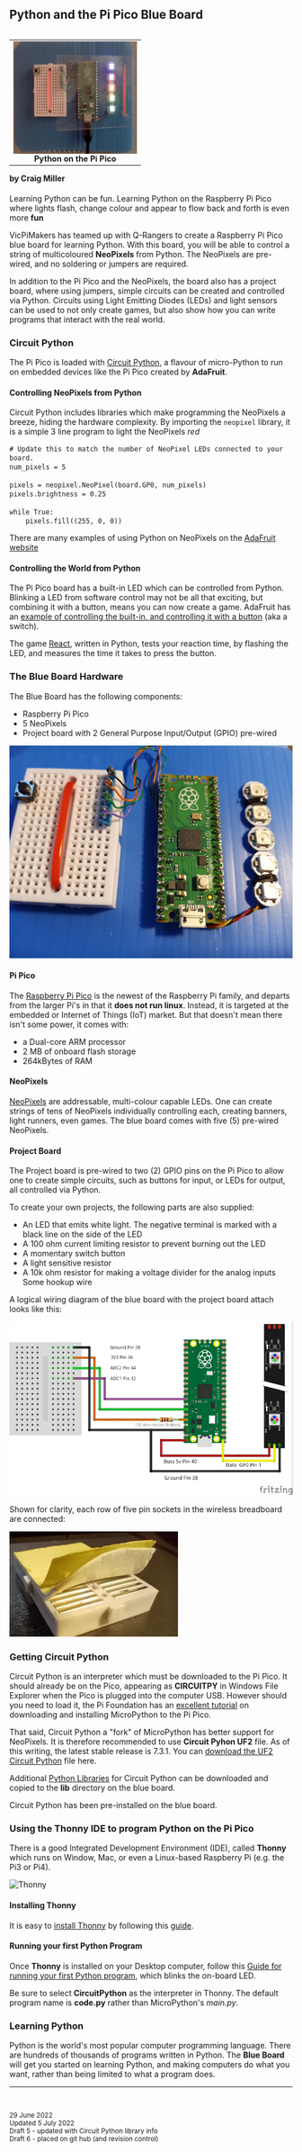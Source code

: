## Python and the Pi Pico Blue Board

<table align="right">
<tr><td><img alt="Fun!" src="./Art/blue_board_rainbow_300.jpg" align="right" height="200" width="220">
<p>
<center><b>Python on the Pi Pico</b></center>
</td>
</tr></table>



#### by Craig Miller

Learning Python can be fun. Learning Python on the Raspberry Pi Pico where lights flash, change colour and appear to flow back and forth is even more **fun**

VicPiMakers has teamed up with Q-Rangers to create a Raspberry Pi Pico blue board for learning Python. With this board, you will be able to control a string of multicoloured **NeoPixels** from Python. The NeoPixels are pre-wired, and no soldering or jumpers are required.

In addition to the Pi Pico and the NeoPixels, the board also has a project board, where using jumpers, simple circuits can be created and controlled via Python. Circuits using Light Emitting Diodes (LEDs) and light sensors can be used to not only create games, but also show how you can write programs that interact with the real world.

### Circuit Python

The Pi Pico is loaded with [Circuit Python](https://learn.adafruit.com/welcome-to-circuitpython), a flavour of micro-Python to run on embedded devices like the Pi Pico created by **AdaFruit**.
 
#### Controlling NeoPixels from Python

Circuit Python includes libraries which make programming the NeoPixels a breeze, hiding the hardware complexity. By importing the `neopixel` library, it is a simple 3 line program to light the NeoPixels *red*

```
# Update this to match the number of NeoPixel LEDs connected to your board.
num_pixels = 5

pixels = neopixel.NeoPixel(board.GP0, num_pixels)
pixels.brightness = 0.25

while True:
    pixels.fill((255, 0, 0))
```

There are many examples of using Python on NeoPixels on the [AdaFruit website](https://learn.adafruit.com/getting-started-with-raspberry-pi-pico-circuitpython/neopixel-leds)


#### Controlling the World from Python

The Pi Pico board has a built-in LED which can be controlled from Python. Blinking a LED from software control may not be all that exciting, but combining it with a button, means you can now create a game. AdaFruit has an [example of controlling the built-in, and controlling it with a button](https://learn.adafruit.com/getting-started-with-raspberry-pi-pico-circuitpython/blinky-and-a-button) (aka a switch).

The game [React](https://github.com/cvmiller/react), written in Python, tests your reaction time, by flashing the LED, and measures the time it takes to press the button.

### The Blue Board Hardware

The Blue Board has the following components:

* Raspberry Pi Pico
* 5 NeoPixels 
* Project board with 2 General Purpose Input/Output (GPIO) pre-wired

![Blue Board](./Art/pi_pico_neopixels_800_2.jpg "Blue Board")


#### Pi Pico

The [Raspberry Pi Pico](https://www.raspberrypi.com/documentation/microcontrollers/raspberry-pi-pico.html) is the newest of the Raspberry Pi family, and departs from the larger Pi's in that it **does not run linux**. Instead, it is targeted at the embedded or Internet of Things (IoT) market. But that doesn't mean there isn't some power, it comes with:

* a Dual-core ARM processor
* 2 MB of onboard flash storage
* 264kBytes of RAM

#### NeoPixels

[NeoPixels](https://learn.adafruit.com/adafruit-neopixel-uberguide) are addressable, multi-colour capable LEDs. One can create strings of tens of NeoPixels individually controlling each, creating banners, light runners, even games. The blue board comes with five (5) pre-wired NeoPixels.

#### Project Board

The Project board is pre-wired to two (2) GPIO pins on the Pi Pico to allow one to create simple circuits, such as buttons for input, or LEDs for output, all controlled via Python.

To create your own projects, the following parts are also supplied:

* An LED that emits white light.  The negative terminal is marked with a black line on the side of the LED
* A 100 ohm current limiting resistor to prevent burning out the LED
* A momentary switch button
* A light sensitive resistor
* A 10k ohm resistor for making a voltage divider for the analog inputs
Some hookup wire


A logical wiring diagram of the blue board with the project board attach looks like this:

![Blue Board](./Art/pi_pico_fritz_board_v2_800.jpg "Project Board")

Shown for clarity, each row of five pin sockets in the wireless breadboard are connected:

![Back of Project Board](./Art/pi_pico_project_board_back_300.jpg)

### Getting Circuit Python

Circuit Python is an interpreter which must be downloaded to the Pi Pico. It should already be on the Pico, appearing as **CIRCUITPY** in Windows File Explorer when the Pico is plugged into the computer USB. However should you need to load it, the Pi Foundation has an [excellent tutorial](https://www.raspberrypi.com/documentation/microcontrollers/micropython.html) on downloading and installing MicroPython to the Pi Pico. 

That said, Circuit Python a "fork" of MicroPython has better support for NeoPixels. It is therefore recommended to use **Circuit Pyhon UF2** file. As of this writing, the latest stable release is 7.3.1. You can [download the UF2 Circuit Python](https://circuitpython.org/board/raspberry_pi_pico/) file here.

Additional [Python Libraries](https://circuitpython.org/libraries) for Circuit Python can be downloaded and copied to the **lib** directory on the blue board.

Circuit Python has been pre-installed on the blue board.

### Using the Thonny IDE to program Python on the Pi Pico

There is a good Integrated Development Environment (IDE), called **Thonny** which runs on Window, Mac, or even a Linux-based Raspberry Pi (e.g. the Pi3 or Pi4).
 
![Thonny](https://thonny.org/img/screenshot.png)

#### Installing Thonny

It is easy to [install Thonny](https://microcontrollerslab.com/getting-started-raspberry-pi-pico-thonny-ide/#Thonny_IDE_Installation_Steps) by following this [guide](https://microcontrollerslab.com/getting-started-raspberry-pi-pico-thonny-ide/#Thonny_IDE_Installation_Steps).

#### Running your first Python Program

Once **Thonny** is installed on your Desktop computer, follow this [Guide for running your first Python program](https://microcontrollerslab.com/getting-started-raspberry-pi-pico-thonny-ide/#Test_Thonny_IDE_Installation_with_LED_Blinking_Example), which blinks the on-board LED. 

Be sure to select **CircuitPython** as the interpreter in Thonny. The default program name is **code.py** rather than MicroPython's *main.py*.




### Learning Python

Python is the world's most popular computer programming language. There are hundreds of thousands of programs written in Python. The **Blue Board** will get you started on learning Python, and making computers do what you want, rather than being limited to what a program does.





---
<small>

<br>

29 June 2022<br>
Updated 5 July 2022<br>
Draft 5 - updated with Circuit Python library info<br>
Draft 6 - placed on git hub (and revision control)

</small>

